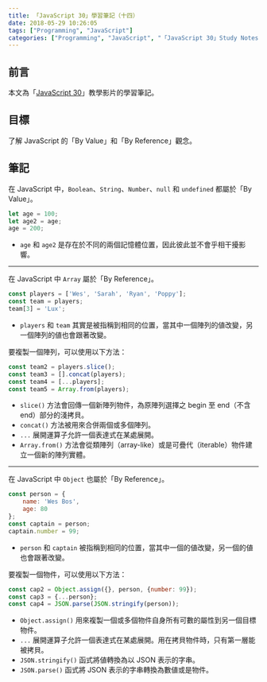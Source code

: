 ```yaml
---
title: 「JavaScript 30」學習筆記（十四）
date: 2018-05-29 10:26:05
tags: ["Programming", "JavaScript"]
categories: ["Programming", "JavaScript", "「JavaScript 30」Study Notes"]
---
```


## 前言

本文為「[JavaScript 30](https://javascript30.com/)」教學影片的學習筆記。

## 目標

了解 JavaScript 的「By Value」和「By Reference」觀念。

## 筆記

在 JavaScript 中，`Boolean`、`String`、`Number`、`null` 和 `undefined` 都屬於「By Value」。

```js
let age = 100;
let age2 = age;
age = 200;
```

- `age` 和 `age2` 是存在於不同的兩個記憶體位置，因此彼此並不會乎相干擾影響。

---

在 JavaScript 中 `Array` 屬於「By Reference」。

```js
const players = ['Wes', 'Sarah', 'Ryan', 'Poppy'];
const team = players;
team[3] = 'Lux';
```

- `players` 和 `team` 其實是被指稱到相同的位置，當其中一個陣列的値改變，另一個陣列的値也會跟著改變。

要複製一個陣列，可以使用以下方法：

```js
const team2 = players.slice();
const team3 = [].concat(players);
const team4 = [...players];
const team5 = Array.from(players);
```

- `slice()` 方法會回傳一個新陣列物件，為原陣列選擇之 begin 至 end（不含 end）部分的淺拷貝。
- `concat()` 方法被用來合併兩個或多個陣列。
- `...` 展開運算子允許一個表達式在某處展開。
- `Array.from()` 方法會從類陣列（array-like）或是可疊代（iterable）物件建立一個新的陣列實體。

---

在 JavaScript 中 `Object` 也屬於「By Reference」。

```js
const person = {
    name: 'Wes Bos',
    age: 80
};
const captain = person;
captain.number = 99;
```

- `person` 和 `captain` 被指稱到相同的位置，當其中一個的値改變，另一個的値也會跟著改變。

要複製一個物件，可以使用以下方法：

```js
const cap2 = Object.assign({}, person, {number: 99});
const cap3 = {...person};
const cap4 = JSON.parse(JSON.stringify(person));
```

- `Object.assign()` 用來複製一個或多個物件自身所有可數的屬性到另一個目標物件。
- `...` 展開運算子允許一個表達式在某處展開。用在拷貝物件時，只有第一層能被拷貝。
- `JSON.stringify()` 函式將値轉換為以 JSON 表示的字串。
- `JSON.parse()` 函式將 JSON 表示的字串轉換為數値或是物件。
